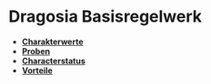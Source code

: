 # Dragosia Basisregelwerk

- [**Charakterwerte**](./charakterwerte.md)
- [**Proben**](./proben.md)
- [**Characterstatus**](./charakterstatus.md)
- [**Vorteile**](./vorteile.md)
